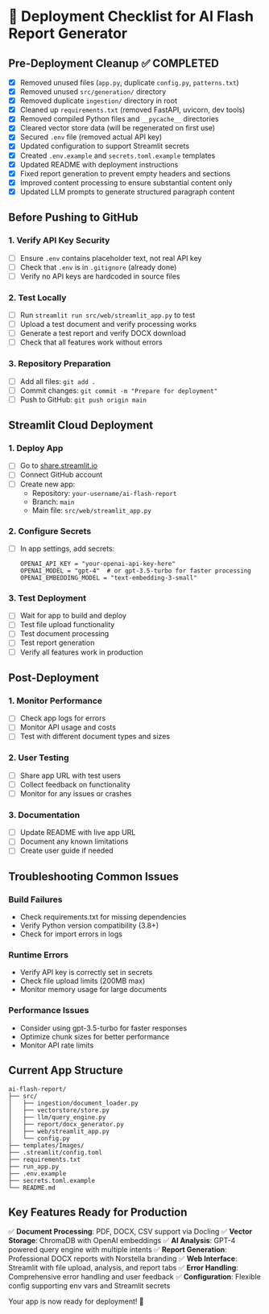 # 🚀 Deployment Checklist for AI Flash Report Generator

## Pre-Deployment Cleanup ✅ COMPLETED

- [x] Removed unused files (`app.py`, duplicate `config.py`, `patterns.txt`)
- [x] Removed unused `src/generation/` directory
- [x] Removed duplicate `ingestion/` directory in root
- [x] Cleaned up `requirements.txt` (removed FastAPI, uvicorn, dev tools)
- [x] Removed compiled Python files and `__pycache__` directories
- [x] Cleared vector store data (will be regenerated on first use)
- [x] Secured `.env` file (removed actual API key)
- [x] Updated configuration to support Streamlit secrets
- [x] Created `.env.example` and `secrets.toml.example` templates
- [x] Updated README with deployment instructions
- [x] Fixed report generation to prevent empty headers and sections
- [x] Improved content processing to ensure substantial content only
- [x] Updated LLM prompts to generate structured paragraph content

## Before Pushing to GitHub

### 1. Verify API Key Security

- [ ] Ensure `.env` contains placeholder text, not real API key
- [ ] Check that `.env` is in `.gitignore` (already done)
- [ ] Verify no API keys are hardcoded in source files

### 2. Test Locally

- [ ] Run `streamlit run src/web/streamlit_app.py` to test
- [ ] Upload a test document and verify processing works
- [ ] Generate a test report and verify DOCX download
- [ ] Check that all features work without errors

### 3. Repository Preparation

- [ ] Add all files: `git add .`
- [ ] Commit changes: `git commit -m "Prepare for deployment"`
- [ ] Push to GitHub: `git push origin main`

## Streamlit Cloud Deployment

### 1. Deploy App

- [ ] Go to [share.streamlit.io](https://share.streamlit.io)
- [ ] Connect GitHub account
- [ ] Create new app:
  - Repository: `your-username/ai-flash-report`
  - Branch: `main`
  - Main file: `src/web/streamlit_app.py`

### 2. Configure Secrets

- [ ] In app settings, add secrets:
  ```
  OPENAI_API_KEY = "your-openai-api-key-here"
  OPENAI_MODEL = "gpt-4"  # or gpt-3.5-turbo for faster processing
  OPENAI_EMBEDDING_MODEL = "text-embedding-3-small"
  ```

### 3. Test Deployment

- [ ] Wait for app to build and deploy
- [ ] Test file upload functionality
- [ ] Test document processing
- [ ] Test report generation
- [ ] Verify all features work in production

## Post-Deployment

### 1. Monitor Performance

- [ ] Check app logs for errors
- [ ] Monitor API usage and costs
- [ ] Test with different document types and sizes

### 2. User Testing

- [ ] Share app URL with test users
- [ ] Collect feedback on functionality
- [ ] Monitor for any issues or crashes

### 3. Documentation

- [ ] Update README with live app URL
- [ ] Document any known limitations
- [ ] Create user guide if needed

## Troubleshooting Common Issues

### Build Failures

- Check requirements.txt for missing dependencies
- Verify Python version compatibility (3.8+)
- Check for import errors in logs

### Runtime Errors

- Verify API key is correctly set in secrets
- Check file upload limits (200MB max)
- Monitor memory usage for large documents

### Performance Issues

- Consider using gpt-3.5-turbo for faster responses
- Optimize chunk sizes for better performance
- Monitor API rate limits

## Current App Structure

```
ai-flash-report/
├── src/
│   ├── ingestion/document_loader.py
│   ├── vectorstore/store.py
│   ├── llm/query_engine.py
│   ├── report/docx_generator.py
│   ├── web/streamlit_app.py
│   └── config.py
├── templates/Images/
├── .streamlit/config.toml
├── requirements.txt
├── run_app.py
├── .env.example
├── secrets.toml.example
└── README.md
```

## Key Features Ready for Production

✅ **Document Processing**: PDF, DOCX, CSV support via Docling
✅ **Vector Storage**: ChromaDB with OpenAI embeddings
✅ **AI Analysis**: GPT-4 powered query engine with multiple intents
✅ **Report Generation**: Professional DOCX reports with Norstella branding
✅ **Web Interface**: Streamlit with file upload, analysis, and report tabs
✅ **Error Handling**: Comprehensive error handling and user feedback
✅ **Configuration**: Flexible config supporting env vars and Streamlit secrets

Your app is now ready for deployment! 🎉
